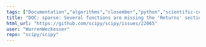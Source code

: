 ```yaml
---
tags: ["Documentation","algorithms","closember","python","scientific-computing","scipy","scipy.sparse"]
title: "DOC: sparse: Several functions are missing the 'Returns' section of their docstring"
html_url: "https://github.com/scipy/scipy/issues/22065"
user: "WarrenWeckesser"
repo: "scipy/scipy"
---
```



